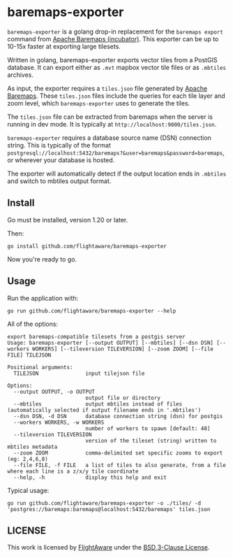 # baremaps-exporter

`baremaps-exporter` is a golang drop-in replacement for the `baremaps export`
command from [Apache Baremaps
(incubator)](https://github.com/apache/incubator-baremaps). This exporter can
be up to 10-15x faster at exporting large tilesets.

Written in golang, baremaps-exporter exports vector tiles from a PostGIS
database. It can export either as `.mvt` mapbox vector tile files or as
`.mbtiles` archives.

As input, the exporter requires a `tiles.json` file generated by [Apache
Baremaps](https://github.com/apache/incubator-baremaps). These `tiles.json`
files include the queries for each tile layer and zoom level, which
`baremaps-exporter` uses to generate the tiles.

The `tiles.json` file can be extracted from baremaps when the server is
running in dev mode. It is typically at `http://localhost:9000/tiles.json`. 

`baremaps-exporter` requires a database source name (DSN) connection string.
This is typically of the format
`postgresql://localhost:5432/baremaps?&user=baremaps&password=baremaps`, or
wherever your database is hosted.

The exporter will automatically detect if the output location ends in
`.mbtiles` and switch to mbtiles output format.

## Install

Go must be installed, version 1.20 or later.

Then:

```
go install github.com/flightaware/baremaps-exporter
```

Now you're ready to go.

## Usage

Run the application with:
```
go run github.com/flightaware/baremaps-exporter --help
```

All of the options:
```
export baremaps-compatible tilesets from a postgis server
Usage: baremaps-exporter [--output OUTPUT] [--mbtiles] [--dsn DSN] [--workers WORKERS] [--tileversion TILEVERSION] [--zoom ZOOM] [--file FILE] TILEJSON

Positional arguments:
  TILEJSON               input tilejson file

Options:
  --output OUTPUT, -o OUTPUT
                         output file or directory
  --mbtiles              output mbtiles instead of files (automatically selected if output filename ends in '.mbtiles')
  --dsn DSN, -d DSN      database connection string (dsn) for postgis
  --workers WORKERS, -w WORKERS
                         number of workers to spawn [default: 48]
  --tileversion TILEVERSION
                         version of the tileset (string) written to mbtiles metadata
  --zoom ZOOM            comma-delimited set specific zooms to export (eg: 2,4,6,8)
  --file FILE, -f FILE   a list of tiles to also generate, from a file where each line is a z/x/y tile coordinate
  --help, -h             display this help and exit
```

Typical usage:
```
go run github.com/flightaware/baremaps-exporter -o ./tiles/ -d 'postgres://baremaps:baremaps@localhost:5432/baremaps' tiles.json
```

## LICENSE

This work is licensed by [FlightAware](https://flightaware.com) under the [BSD 3-Clause License](./LICENSE.md).

